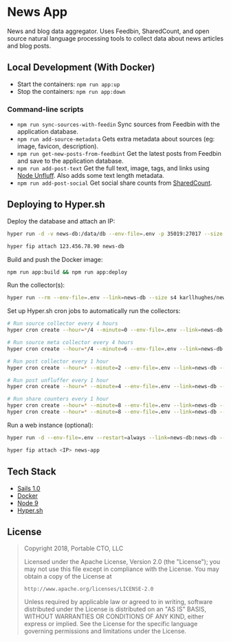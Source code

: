 # News App

News and blog data aggregator. Uses Feedbin, SharedCount, and open source natural language processing tools to collect data about news articles and blog posts.


## Local Development (With Docker)

- Start the containers: `npm run app:up`
- Stop the containers: `npm run app:down`


### Command-line scripts

- `npm run sync-sources-with-feedin` Sync sources from Feedbin with the application database.
- `npm run add-source-metadata` Gets extra metadata about sources (eg: image, favicon, description).
- `npm run get-new-posts-from-feedbint` Get the latest posts from Feedbin and save to the application database.
- `npm run add-post-text` Get the full text, image, tags, and links using [Node Unfluff](https://github.com/ageitgey/node-unfluff). Also adds some text length metadata.
- `npm run add-post-social` Get social share counts from [SharedCount](https://www.sharedcount.com/).


## Deploying to Hyper.sh

Deploy the database and attach an IP: 

```bash
hyper run -d -v news-db:/data/db --env-file=.env -p 35019:27017 --size s4 --name news-db mongo:4.0

hyper fip attach 123.456.78.90 news-db
```

Build and push the Docker image:

```bash
npm run app:build && npm run app:deploy
```

Run the collector(s):

```bash
hyper run --rm --env-file=.env --link=news-db --size s4 karllhughes/news node node_modules/.bin/sails run <COLLECTOR_NAME>
```

Set up Hyper.sh cron jobs to automatically run the collectors:

```bash
# Run source collector every 4 hours
hyper cron create --hour=*/4 --minute=0 --env-file=.env --link=news-db --size s4 --name news-sources-cron karllhughes/news node node_modules/.bin/sails run sync-sources-with-feedin

# Run source meta collector every 4 hours
hyper cron create --hour=*/4 --minute=6 --env-file=.env --link=news-db --size s4 --name news-source-meta-cron karllhughes/news node node_modules/.bin/sails run add-source-metadata

# Run post collector every 1 hour
hyper cron create --hour=* --minute=2 --env-file=.env --link=news-db --size s4 --name news-posts-cron karllhughes/news node node_modules/.bin/sails run get-new-posts-from-feedbin

# Run post unfluffer every 1 hour
hyper cron create --hour=* --minute=4 --env-file=.env --link=news-db --size s4 --name news-posts-unfluff-cron karllhughes/news node node_modules/.bin/sails run add-post-text

# Run share counters every 1 hour
hyper cron create --hour=* --minute=8 --env-file=.env --link=news-db --size s4 --name news-posts-social-24-cron karllhughes/news node node_modules/.bin/sails run add-post-social --hoursBack=24
hyper cron create --hour=* --minute=8 --env-file=.env --link=news-db --size s4 --name news-posts-social-168-cron karllhughes/news node node_modules/.bin/sails run add-post-social --hoursBack=168
```

Run a web instance (optional):

```bash
hyper run -d --env-file=.env --restart=always --link=news-db:news-db --size s4 --name news-app -p 80:80 karllhughes/news node app.js --prod

hyper fip attach <IP> news-app
```


## Tech Stack

- [Sails 1.0](https://sailsjs.com)
- [Docker](https://www.docker.com/)
- [Node 9](https://nodejs.org/en/blog/release/v9.9.0/)
- [Hyper.sh](https://hyper.sh/)


## License

> Copyright 2018, Portable CTO, LLC
> 
> Licensed under the Apache License, Version 2.0 (the "License");
> you may not use this file except in compliance with the License.
> You may obtain a copy of the License at
> 
>     http://www.apache.org/licenses/LICENSE-2.0
> 
> Unless required by applicable law or agreed to in writing, software
> distributed under the License is distributed on an "AS IS" BASIS,
> WITHOUT WARRANTIES OR CONDITIONS OF ANY KIND, either express or implied.
> See the License for the specific language governing permissions and
> limitations under the License.
